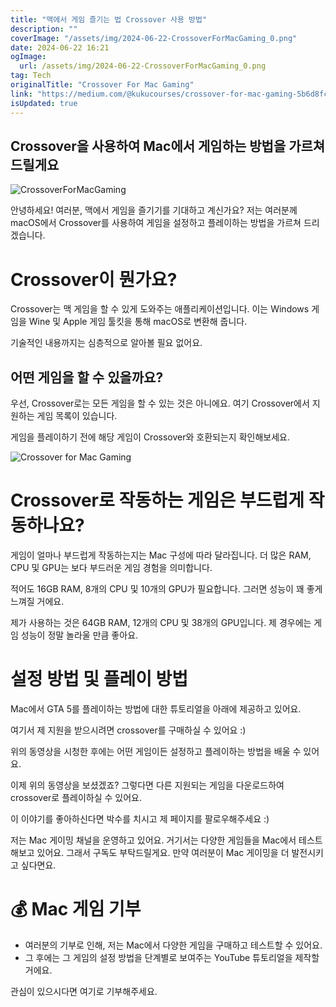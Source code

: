 ```yaml
---
title: "맥에서 게임 즐기는 법 Crossover 사용 방법"
description: ""
coverImage: "/assets/img/2024-06-22-CrossoverForMacGaming_0.png"
date: 2024-06-22 16:21
ogImage:
  url: /assets/img/2024-06-22-CrossoverForMacGaming_0.png
tag: Tech
originalTitle: "Crossover For Mac Gaming"
link: "https://medium.com/@kukucourses/crossover-for-mac-gaming-5b6d8fc6cd52"
isUpdated: true
---
```


## Crossover을 사용하여 Mac에서 게임하는 방법을 가르쳐 드릴게요

![CrossoverForMacGaming](/assets/img/2024-06-22-CrossoverForMacGaming_0.png)

안녕하세요! 여러분, 맥에서 게임을 즐기기를 기대하고 계신가요? 저는 여러분께 macOS에서 Crossover를 사용하여 게임을 설정하고 플레이하는 방법을 가르쳐 드리겠습니다.

# Crossover이 뭔가요?

<div class="content-ad"></div>

Crossover는 맥 게임을 할 수 있게 도와주는 애플리케이션입니다. 이는 Windows 게임을 Wine 및 Apple 게임 툴킷을 통해 macOS로 변환해 줍니다.

기술적인 내용까지는 심층적으로 알아볼 필요 없어요.

## 어떤 게임을 할 수 있을까요?

우선, Crossover로는 모든 게임을 할 수 있는 것은 아니에요. 여기 Crossover에서 지원하는 게임 목록이 있습니다.

<div class="content-ad"></div>

게임을 플레이하기 전에 해당 게임이 Crossover와 호환되는지 확인해보세요.

![Crossover for Mac Gaming](/assets/img/2024-06-22-CrossoverForMacGaming_1.png)

# Crossover로 작동하는 게임은 부드럽게 작동하나요?

게임이 얼마나 부드럽게 작동하는지는 Mac 구성에 따라 달라집니다. 더 많은 RAM, CPU 및 GPU는 보다 부드러운 게임 경험을 의미합니다.

<div class="content-ad"></div>

적어도 16GB RAM, 8개의 CPU 및 10개의 GPU가 필요합니다. 그러면 성능이 꽤 좋게 느껴질 거에요.

제가 사용하는 것은 64GB RAM, 12개의 CPU 및 38개의 GPU입니다. 제 경우에는 게임 성능이 정말 놀라울 만큼 좋아요.

# 설정 방법 및 플레이 방법

Mac에서 GTA 5를 플레이하는 방법에 대한 튜토리얼을 아래에 제공하고 있어요.

<div class="content-ad"></div>

여기서 제 지원을 받으시려면 crossover를 구매하실 수 있어요 :)

위의 동영상을 시청한 후에는 어떤 게임이든 설정하고 플레이하는 방법을 배울 수 있어요.

이제 위의 동영상을 보셨겠죠? 그렇다면 다른 지원되는 게임을 다운로드하여 crossover로 플레이하실 수 있어요.

이 이야기를 좋아하신다면 박수를 치시고 제 페이지를 팔로우해주세요 :)

<div class="content-ad"></div>

저는 Mac 게이밍 채널을 운영하고 있어요. 거기서는 다양한 게임들을 Mac에서 테스트해보고 있어요. 그래서 구독도 부탁드릴게요. 만약 여러분이 Mac 게이밍을 더 발전시키고 싶다면요.

# 💰 Mac 게임 기부

- 여러분의 기부로 인해, 저는 Mac에서 다양한 게임을 구매하고 테스트할 수 있어요.
- 그 후에는 그 게임의 설정 방법을 단계별로 보여주는 YouTube 튜토리얼을 제작할 거에요.

관심이 있으시다면 여기로 기부해주세요.
